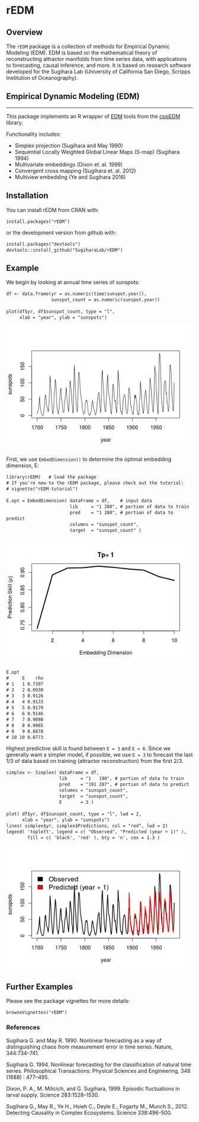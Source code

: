rEDM
====

Overview
--------

The `rEDM` package is a collection of methods for Empirical Dynamic
Modeling (EDM). EDM is based on the mathematical theory of
reconstructing attractor manifolds from time series data, with
applications to forecasting, causal inference, and more. It is based on
research software developed for the Sugihara Lab (University
of California San Diego, Scripps Institution of Oceanography).

## Empirical Dynamic Modeling (EDM)
-------------------------------------

This package implements an R wrapper of
[EDM](http://deepeco.ucsd.edu/nonlinear-dynamics-research/edm/) tools from
the [cppEDM](https://github.com/SugiharaLab/cppEDM) library.

Functionality includes:

* Simplex projection (Sugihara and May 1990)
* Sequential Locally Weighted Global Linear Maps (S-map) (Sugihara 1994)
* Multivariate embeddings (Dixon et. al. 1999)
* Convergent cross mapping (Sugihara et. al. 2012)
* Multiview embedding (Ye and Sugihara 2016)

Installation
------------

You can install rEDM from CRAN with:

    install.packages("rEDM")

or the development version from github with:

    install.packages("devtools")
    devtools::install_github("SugiharaLab/rEDM")

Example
-------

We begin by looking at annual time series of sunspots:

    df <- data.frame(yr = as.numeric(time(sunspot.year)), 
                     sunspot_count = as.numeric(sunspot.year))

    plot(df$yr, df$sunspot_count, type = "l", 
         xlab = "year", ylab = "sunspots")

![](man/figures/sunspots-1.png)

First, we use `EmbedDimension()` to determine the optimal embedding
dimension, E:

    library(rEDM)   # load the package
    # If you're new to the rEDM package, please check out the tutorial:
    # vignette("rEDM-tutorial")

    E.opt = EmbedDimension( dataFrame = df,    # input data
                            lib     = "1 280", # portion of data to train
                            pred    = "1 280", # portion of data to predict
                            columns = "sunspot_count",
                            target  = "sunspot_count" )

![](man/figures/optimal-E-1.png)

    E.opt
    #     E    rho
    # 1   1 0.7397
    # 2   2 0.8930
    # 3   3 0.9126
    # 4   4 0.9133
    # 5   5 0.9179
    # 6   6 0.9146
    # 7   7 0.9098
    # 8   8 0.9065
    # 9   9 0.8878
    # 10 10 0.8773

Highest predictive skill is found between `E = 3` and `E = 6`. Since we
generally want a simpler model, if possible, we use `E = 3` to forecast
the last 1/3 of data based on training (attractor reconstruction) from
the first 2/3.

    simplex <- Simplex( dataFrame = df, 
                        lib     = "1   190", # portion of data to train
                        pred    = "191 287", # portion of data to predict
                        columns = "sunspot_count",
                        target  = "sunspot_count",
                        E       = 3 )

    plot( df$yr, df$sunspot_count, type = "l", lwd = 2,
          xlab = "year", ylab = "sunspots")
    lines( simplex$yr, simplex$Predictions, col = "red", lwd = 2)
    legend( 'topleft', legend = c( "Observed", "Predicted (year + 1)" ),
            fill = c( 'black', 'red' ), bty = 'n', cex = 1.3 )

![](man/figures/simplex-projection-1.png)

Further Examples
----------------

Please see the package vignettes for more details:

    browseVignettes("rEDM")

### References

Sugihara G. and May R. 1990. Nonlinear forecasting as a way of
distinguishing chaos from measurement error in time series. Nature,
344:734–741.

Sugihara G. 1994. Nonlinear forecasting for the classification of
natural time series. Philosophical Transactions: Physical Sciences and
Engineering, 348 (1688) : 477–495.

Dixon, P. A., M. Milicich, and G. Sugihara, 1999. Episodic fluctuations
in larval supply. Science 283:1528–1530.

Sugihara G., May R., Ye H., Hsieh C., Deyle E., Fogarty M., Munch S.,
2012. Detecting Causality in Complex Ecosystems. Science 338:496-500.
